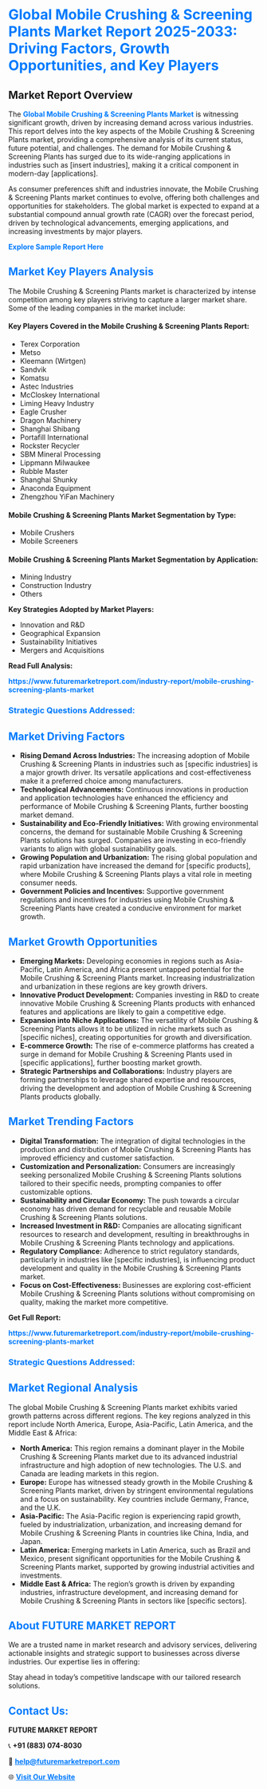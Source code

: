 <h1 style="color: #007BFF;">Global Mobile Crushing & Screening Plants Market Report 2025-2033: Driving Factors, Growth Opportunities, and Key Players</h1>

<section id="overview">
<h2>Market Report Overview</h2>
<p>The <a href="https://www.futuremarketreport.com/industry-report/mobile-crushing-screening-plants-market" style="color: #007BFF; text-decoration: none;"><strong>Global Mobile Crushing & Screening Plants Market</strong></a> is witnessing significant growth, driven by increasing demand across various industries. This report delves into the key aspects of the Mobile Crushing & Screening Plants market, providing a comprehensive analysis of its current status, future potential, and challenges. The demand for Mobile Crushing & Screening Plants has surged due to its wide-ranging applications in industries such as [insert industries], making it a critical component in modern-day [applications].</p>
<p>As consumer preferences shift and industries innovate, the Mobile Crushing & Screening Plants market continues to evolve, offering both challenges and opportunities for stakeholders. The global market is expected to expand at a substantial compound annual growth rate (CAGR) over the forecast period, driven by technological advancements, emerging applications, and increasing investments by major players.</p>
</section>

<section id="overview">
<p><a href="https://www.futuremarketreport.com/request-sample/reportId=41775" style="color: #007BFF; text-decoration: none;"><strong>Explore Sample Report Here</strong></a></p>
</section>

<section id="key-players">
<h2 style="color: #007BFF;">Market Key Players Analysis</h2>
<p>The Mobile Crushing & Screening Plants market is characterized by intense competition among key players striving to capture a larger market share. Some of the leading companies in the market include:</p>
<h4>Key Players Covered in the Mobile Crushing & Screening Plants Report:</h4>
<ul><li>Terex Corporation</li><li>Metso</li><li>Kleemann (Wirtgen)</li><li>Sandvik</li><li>Komatsu</li><li>Astec Industries</li><li>McCloskey International</li><li>Liming Heavy Industry</li><li>Eagle Crusher</li><li>Dragon Machinery</li><li>Shanghai Shibang</li><li>Portafill International</li><li>Rockster Recycler</li><li>SBM Mineral Processing</li><li>Lippmann Milwaukee</li><li>Rubble Master</li><li>Shanghai Shunky</li><li>Anaconda Equipment</li><li>Zhengzhou YiFan Machinery</li></ul>
<h4>Mobile Crushing & Screening Plants Market Segmentation by Type:</h4>
<ul><li>Mobile Crushers</li><li>Mobile Screeners</li></ul>

<h4>Mobile Crushing & Screening Plants Market Segmentation by Application:</h4>
<ul><li>Mining Industry</li><li>Construction Industry</li><li>Others</li></ul>
<p><strong>Key Strategies Adopted by Market Players:</strong></p>
<ul>
<li>Innovation and R&D</li>
<li>Geographical Expansion</li>
<li>Sustainability Initiatives</li>
<li>Mergers and Acquisitions</li>
</ul>
</section>

<section>
<p><strong>Read Full Analysis: </strong></p><a href="https://www.futuremarketreport.com/industry-report/mobile-crushing-screening-plants-market" style="color: #007BFF; text-decoration: none;"><strong>https://www.futuremarketreport.com/industry-report/mobile-crushing-screening-plants-market</strong></a>
<h3 style="color: #007BFF;">Strategic Questions Addressed:</h3>
</section>

<section id="driving-factors">
<h2 style="color: #007BFF;">Market Driving Factors</h2>
<ul>
<li><strong>Rising Demand Across Industries:</strong> The increasing adoption of Mobile Crushing & Screening Plants in industries such as [specific industries] is a major growth driver. Its versatile applications and cost-effectiveness make it a preferred choice among manufacturers.</li>
<li><strong>Technological Advancements:</strong> Continuous innovations in production and application technologies have enhanced the efficiency and performance of Mobile Crushing & Screening Plants, further boosting market demand.</li>
<li><strong>Sustainability and Eco-Friendly Initiatives:</strong> With growing environmental concerns, the demand for sustainable Mobile Crushing & Screening Plants solutions has surged. Companies are investing in eco-friendly variants to align with global sustainability goals.</li>
<li><strong>Growing Population and Urbanization:</strong> The rising global population and rapid urbanization have increased the demand for [specific products], where Mobile Crushing & Screening Plants plays a vital role in meeting consumer needs.</li>
<li><strong>Government Policies and Incentives:</strong> Supportive government regulations and incentives for industries using Mobile Crushing & Screening Plants have created a conducive environment for market growth.</li>
</ul>
</section>

<section id="growth-opportunities">
<h2 style="color: #007BFF;">Market Growth Opportunities</h2>
<ul>
<li><strong>Emerging Markets:</strong> Developing economies in regions such as Asia-Pacific, Latin America, and Africa present untapped potential for the Mobile Crushing & Screening Plants market. Increasing industrialization and urbanization in these regions are key growth drivers.</li>
<li><strong>Innovative Product Development:</strong> Companies investing in R&D to create innovative Mobile Crushing & Screening Plants products with enhanced features and applications are likely to gain a competitive edge.</li>
<li><strong>Expansion into Niche Applications:</strong> The versatility of Mobile Crushing & Screening Plants allows it to be utilized in niche markets such as [specific niches], creating opportunities for growth and diversification.</li>
<li><strong>E-commerce Growth:</strong> The rise of e-commerce platforms has created a surge in demand for Mobile Crushing & Screening Plants used in [specific applications], further boosting market growth.</li>
<li><strong>Strategic Partnerships and Collaborations:</strong> Industry players are forming partnerships to leverage shared expertise and resources, driving the development and adoption of Mobile Crushing & Screening Plants products globally.</li>
</ul>
</section>

<section id="trending-factors">
<h2 style="color: #007BFF;">Market Trending Factors</h2>
<ul>
<li><strong>Digital Transformation:</strong> The integration of digital technologies in the production and distribution of Mobile Crushing & Screening Plants has improved efficiency and customer satisfaction.</li>
<li><strong>Customization and Personalization:</strong> Consumers are increasingly seeking personalized Mobile Crushing & Screening Plants solutions tailored to their specific needs, prompting companies to offer customizable options.</li>
<li><strong>Sustainability and Circular Economy:</strong> The push towards a circular economy has driven demand for recyclable and reusable Mobile Crushing & Screening Plants solutions.</li>
<li><strong>Increased Investment in R&D:</strong> Companies are allocating significant resources to research and development, resulting in breakthroughs in Mobile Crushing & Screening Plants technology and applications.</li>
<li><strong>Regulatory Compliance:</strong> Adherence to strict regulatory standards, particularly in industries like [specific industries], is influencing product development and quality in the Mobile Crushing & Screening Plants market.</li>
<li><strong>Focus on Cost-Effectiveness:</strong> Businesses are exploring cost-efficient Mobile Crushing & Screening Plants solutions without compromising on quality, making the market more competitive.</li>
</ul>
</section>

<section>
<p><strong>Get Full Report: </strong></p><a href="https://www.futuremarketreport.com/industry-report/mobile-crushing-screening-plants-market" style="color: #007BFF; text-decoration: none;"><strong>https://www.futuremarketreport.com/industry-report/mobile-crushing-screening-plants-market</strong></a>
<h3 style="color: #007BFF;">Strategic Questions Addressed:</h3>
</section>


<section id="regional-analysis">
<h2 style="color: #007BFF;">Market Regional Analysis</h2>
<p>The global Mobile Crushing & Screening Plants market exhibits varied growth patterns across different regions. The key regions analyzed in this report include North America, Europe, Asia-Pacific, Latin America, and the Middle East & Africa:</p>
<ul>
<li><strong>North America:</strong> This region remains a dominant player in the Mobile Crushing & Screening Plants market due to its advanced industrial infrastructure and high adoption of new technologies. The U.S. and Canada are leading markets in this region.</li>
<li><strong>Europe:</strong> Europe has witnessed steady growth in the Mobile Crushing & Screening Plants market, driven by stringent environmental regulations and a focus on sustainability. Key countries include Germany, France, and the U.K.</li>
<li><strong>Asia-Pacific:</strong> The Asia-Pacific region is experiencing rapid growth, fueled by industrialization, urbanization, and increasing demand for Mobile Crushing & Screening Plants in countries like China, India, and Japan.</li>
<li><strong>Latin America:</strong> Emerging markets in Latin America, such as Brazil and Mexico, present significant opportunities for the Mobile Crushing & Screening Plants market, supported by growing industrial activities and investments.</li>
<li><strong>Middle East & Africa:</strong> The region’s growth is driven by expanding industries, infrastructure development, and increasing demand for Mobile Crushing & Screening Plants in sectors like [specific sectors].</li>
</ul>
</section>

<footer>
<h2 style="color: #007BFF;">About FUTURE MARKET REPORT</h2>
<p>We are a trusted name in market research and advisory services, delivering actionable insights and strategic support to businesses across diverse industries. Our expertise lies in offering:</p>

<p>Stay ahead in today’s competitive landscape with our tailored research solutions.</p>

<h2 style="color: #007BFF;">Contact Us:</h2>
<p><strong>FUTURE MARKET REPORT</strong></p>
<p>📞 <strong>+91 (883) 074-8030</strong></p>
<p>📧 <strong><a href="mailto:help@futuremarketreport.com" style="color: #007BFF;">help@futuremarketreport.com</a></strong></p>
<p>🌐 <strong><a href="https://www.futuremarketreport.com/" style="color: #007BFF;">Visit Our Website</a></strong></p>
</footer>